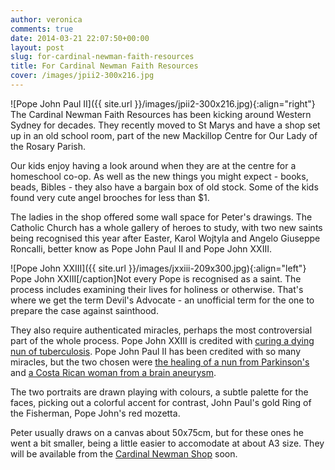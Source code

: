 ```yaml
---
author: veronica
comments: true
date: 2014-03-21 22:07:50+00:00
layout: post
slug: for-cardinal-newman-faith-resources
title: For Cardinal Newman Faith Resources
cover: /images/jpii2-300x216.jpg
---
```



![Pope John Paul II]({{ site.url }}/images/jpii2-300x216.jpg){:align="right"}
The Cardinal Newman Faith Resources has been kicking around Western Sydney for decades.  They recently moved to St Marys and have a shop set up in an old school room, part of the new Mackillop Centre for Our Lady of the Rosary Parish.
<!--more-->

Our kids enjoy having a look around when they are at the centre for a homeschool co-op. As well as the new things you might expect - books, beads, Bibles - they also have a bargain box of old stock.  Some of the kids found very cute angel brooches for less than $1.

The ladies in the shop offered some wall space for Peter's drawings. The Catholic Church has a whole gallery of heroes to study, with two new saints being recognised this year after Easter, Karol Wojtyla and Angelo Giuseppe Roncalli, better know as Pope John Paul II and Pope John XXIII.

![Pope John XXIII]({{ site.url }}/images/jxxiii-209x300.jpg){:align="left"} Pope John XXIII[/caption]Not every Pope is recognised as a saint. The process includes examining their lives for holiness or otherwise.  That's where we get the term Devil's Advocate - an unofficial term for the one to prepare the case against sainthood.

They also require authenticated miracles, perhaps the most controversial part of the whole process.  Pope John XXIII is credited with [curing a dying nun of tuberculosis](http://www.saintanthonyofpadua.net/messaggero/pagina_stampa.asp?R=&ID=80).  Pope John Paul II has been credited with so many miracles, but the two chosen were [the healing of a nun from Parkinson's](http://www.zenit.org/en/articles/sister-marie-simon-pierre-on-her-cure-from-parkinson) and [a Costa Rican woman from a brain aneurysm](http://www.spiegel.de/international/world/the-story-behind-the-miracle-leading-to-pope-john-paul-ii-canonization-a-956912.html).

The two portraits are drawn playing with colours, a subtle palette for the faces, picking out a colorful accent for contrast, John Paul's gold Ring of the Fisherman, Pope John's red mozetta.

Peter usually draws on a canvas about 50x75cm, but for these ones he went a bit smaller, being a little easier to accomodate at about A3 size.  They will be available from the [Cardinal Newman Shop](http://cardinalnewman.com.au/) soon.
